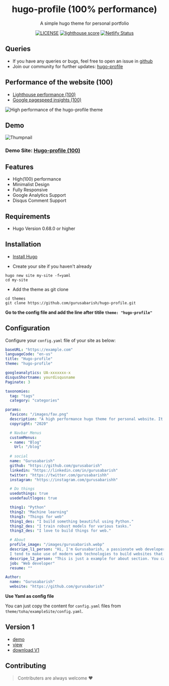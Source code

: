 
<div align="center">
  
# hugo-profile (100% performance)

A simple hugo theme for personal portfolio

[![LICENSE](https://img.shields.io/github/license/mashape/apistatus.svg)](https://github.com/gurusabarish/hugo-profile/blob/master/LICENSE)
[![lighthouse score](https://img.shields.io/static/v1?label=Lighthouse%20Score&message=Good&color=green)](https://hugo-profile.netlify.app/)
[![Netlify Status](https://api.netlify.com/api/v1/badges/0a572f1e-5a21-4ad5-8b55-2eee7a626da8/deploy-status)](https://app.netlify.com/sites/hugo-profile/deploys)

### 
</div>

## Queries
- If you have any queries or bugs, feel free to open an issue in [github](https://github.com/gurusabarish/hugo-profile/issues)
- Join our community for further updates: [hugo-profile](https://discord.gg/zgTajK4)


## Performance of the website (100)
- [Lighthouse performance (100)](https://lighthouse-dot-webdotdevsite.appspot.com//lh/html?url=https%3A%2F%2Fhugo-profile.netlify.app%2F)
- [Google pagespeed insights (100)](https://developers.google.com/speed/pagespeed/insights/?url=https%3A%2F%2Fhugo-profile.netlify.app%2F&tab=desktop)

![High performance of the hugo-profile theme](https://raw.githubusercontent.com/gurusabarish/hugo-profile/master/images/100.png)

## Demo

![Thumpnail](https://github.com/gurusabarish/hugo-profile/blob/master/images/tn.png)

### Demo Site: [Hugo-profile (100)](https://hugo-profile.netlify.app)

## Features
- High(100) performance
- Minimalist Design
- Fully Responsive
- Google Analytics Support
- Disqus Comment Support


## Requirements

- Hugo Version 0.68.0 or higher



## Installation

- [Install Hugo](https://gohugo.io/overview/installing)

- Create your site if you haven't already

```
hugo new site my-site -f=yaml
cd my-site
```

- Add the theme as git clone

```
cd themes
git clone https://github.com/gurusabarish/hugo-profile.git
```

<b>Go to the config file and add the line after titile ```theme: "hugo-profile"``` </b>


## Configuration

Configure your `config.yaml` file of your site as below:

```yaml
baseURL: "https://example.com"
languageCode: "en-us"
title: "Hugo-profile"
theme: "hugo-profile"

googleanalytics: UA-xxxxxxx-x
disqusShortname: yourdisqusname
Paginate: 3

taxonomies:
  tag: "tags"
  category: "categories"

params:
  favicon: "/images/fav.png"
  description: "A high performance hugo theme for personal website. It is single page portfolio. It has blog."
  copyright: "2020"

  # Navbar Menus
  customMenus:
  - name: "Blog"
    Url: "/blog"
    
  # social
  name: "Gurusabarish"
  github: "https://github.com/gurusabarish"
  linkedin: "https://linkedin.com/in/gurusabarish"
  twitter: "https://twitter.com/gurusabarishh"
  instagram: "https://instagram.com/gurusabarishh"

  # Do things 
  usedothings: true
  usedefaultlogos: true

  thing1: "Python"
  thing2: "Machine learning"
  thing3: "Things for web"
  thing1_des: "I build something beautiful using Python."
  thing2_des: "I train robust models for various tasks."
  thing3_des: "I love to build things for web."

  # About
  profile_image: "/images/gurusabarish.webp"
  descripe_l1_person: "Hi, I'm Gurusabarish, a passionate web developer and ML engineer. 
  I tend to make use of modern web technologies to build websites that looks great, feels fantastic, and functions correctly."
  descripe_l2_person: "This is just a example for about section. You can easily change with the help of cofig file."
  job: "Web developer"
  resume: ""

Author:
  name: "Gurusabarish"
  website: "https://github.com/gurusabarish"
```

<b>Use Yaml as config file</b>

You can just copy the content for `config.yaml` files from `theme/toha/exampleSite/config.yaml`.

## Version 1
- [demo](https://hugo-profile-v1.netlify.app)
- [view](https://github.com/gurusabarish/hugo-profile/tree/V1.20)
- [download V1](https://github.com/gurusabarish/hugo-profile/archive/V1.20.zip)


## Contributing

> Contributers are always welcome :heart:


